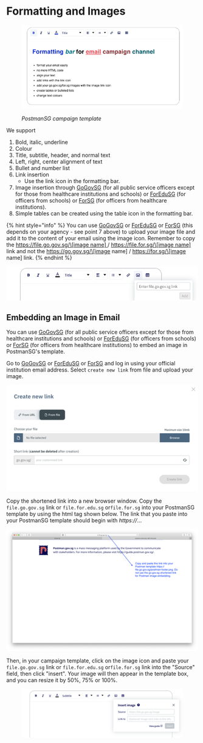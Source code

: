 # Formatting and Images

<figure><img src="../../../.gitbook/assets/Screenshot 2022-09-27 at 2.59.24 PM.png" alt=""><figcaption><p><em>PostmanSG campaign template</em></p></figcaption></figure>

We support

1. Bold, italic, underline
2. Colour
3. Title, subtitle, header, and normal text
4. Left, right, center alignment of text
5. Bullet and number list
6. Link insertion
   * Use the link icon in the formatting bar.
7. Image insertion through [GoGovSG](https://go.gov.sg/#/) (for all public service officers except for those from healthcare institutions and schools) or [ForEduSG](https://for.edu.sg/#/) (for officers from schools) or [ForSG](https://for.sg/#/) (for officers from healthcare institutions).
8. Simple tables can be created using the table icon in the formatting bar.

{% hint style="info" %}
You can use [GoGovSG](https://go.gov.sg/#/) or [ForEduSG](https://for.edu.sg/#/) or [ForSG](https://for.sg/#/) (this depends on your agency - see point 7 above) to upload your image file and add it to the content of your email using the image icon. Remember to copy the [https://file.go.gov.sg/\[image name\] ](https://go.gov.sg)/ [https://file.for.sg/\[image name\] ](https://for.sg/#/)link and not the https://go.gov.sg/\[image name] / https://for.sg/\[image name] link.
{% endhint %}

![](<../../../.gitbook/assets/Screenshot 2021-02-09 at 3.58.47 PM (1).png>)

## Embedding an Image in Email

You can use [GoGovSG](https://go.gov.sg/#/) (for all public service officers except for those from healthcare institutions and schools) or [ForEduSG](https://for.edu.sg/#/) (for officers from schools) or [ForSG](https://for.sg/#/) (for officers from healthcare institutions) to embed an image in PostmanSG's template.

Go to [GoGovSG](https://go.gov.sg/#/) or [ForEduSG](https://for.edu.sg/#/) or [ForSG](https://for.sg/#/) and log in using your official institution email address. Select `create new link` from file and upload your image.

![](<../../../.gitbook/assets/Screenshot 2020-07-07 at 12.49.03 PM (1).png>)

Copy the shortened link into a new browser window. Copy the `file.go.gov.sg` link or `file.for.edu.sg` or`file.for.sg` into your PostmanSG template by using the html tag shown below. The link that you paste into your PostmanSG template should begin with _https://_...

![](<../../../.gitbook/assets/Screenshot 2020-07-07 at 12.49.52 PM.png>)

Then, in your campaign template, click on the image icon and paste your `file.go.gov.sg` link or `file.for.edu.sg` or`file.for.sg` link into the "Source" field, then click "insert". Your image will then appear in the template box, and you can resize it by 50%, 75% or 100%.

<figure><img src="../../../.gitbook/assets/Screenshot 2022-09-14 at 4.20.13 PM.png" alt=""><figcaption></figcaption></figure>
